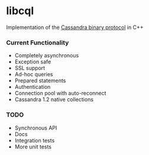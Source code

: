 libcql
======

Implementation of the [Cassandra binary protocol](https://github.com/apache/cassandra/blob/trunk/doc/native_protocol.spec) in C++

### Current Functionality
- Completely asynchronous
- Exception safe
- SSL support
- Ad-hoc queries
- Prepared statements
- Authentication
- Connection pool with auto-reconnect
- Cassandra 1.2 native collections

### TODO
- Synchronous API
- Docs
- Integration tests
- More unit tests
